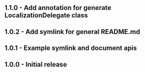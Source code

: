 ## 1.1.0 - Add annotation for generate LocalizationDelegate class
## 1.0.2 - Add symlink for general README.md
## 1.0.1 - Example symlink and document apis
## 1.0.0 - Initial release